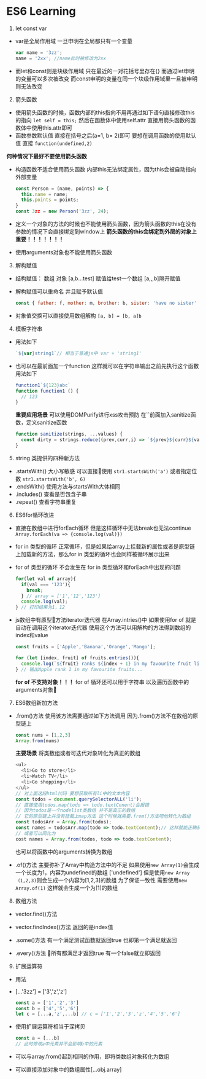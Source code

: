 # ES6 Learning

1. let const var

* var是全局作用域 一旦申明在全局都只有一个变量

  ```javascript
  var name = '3zz';
  name = '2xx'; //name此时被修改为2xx
  ```

* 而let和const则是块级作用域 只在最近的一对花括号里存在{}
而通过let申明的变量可以多次被改变 而const申明的变量在同一个块级作用域里一旦被申明则无法改变

2. 箭头函数

* 使用箭头函数的时候，函数内部的this指向不用再通过如下语句直接修改this的指向
`let self = this;` 然后在函数体中使用self.attr
直接用箭头函数的函数体中使用this.attr即可
* 函数参数默认值 直接在括号之后(a=1, b= 2)即可 要想在调用函数的使用默认值 直接 `function(undefined,2)`

**何种情况下最好不要使用箭头函数**

* 构造函数不适合使用箭头函数 内部this无法绑定属性，因为this会被自动指向外部变量

  ```javascript
  const Person = (name, points) => {
    this.name = name;
    this.points = points;
  }
  const 3zz = new Person('3zz', 24);
  ```

* 定义一个对象的方法的时候也不能使用箭头函数，因为箭头函数的this在没有参数的情况下会直接绑定到window上
**箭头函数的this会绑定到外层的对象上 重要！！！！！！！**
* 使用arguments对象也不能使用箭头函数

3. 解构赋值

* 结构赋值： 数组 对象
[a,b…test]
赋值给test一个数组 [a,,,b]隔开赋值
* 解构赋值可以重命名 并且赋予默认值

  ```javascript
  const { father: f, mother: m, brother: b, sister: 'have no sister' } = zz.family
  ```

* 对象值交换可以直接使用数组解构
`[a, b] = [b, a]b`

4. 模板字符串

* 用法如下

  ```javascript
  `${var}string1`// 相当于普通js中 var + 'string1'
  ```
  
* 也可以在最前面加一个function
  这样就可以在字符串输出之前先执行这个函数 用法如下

  ```javascript
  function1`${123}abc`
  function function1 () {
    // 123
  }
  ```

   **重要应用场景**
  可以使用DOMPurify进行xss攻击预防 在``前面加入sanitize函数，定义sanitize函数

  ```javascript
  function sanitize(strings, ...values) {
    const dirty = strings.reduce((prev,curr,i) => `${prev}${curr}${values[i] || ''}`, '');
  }
  ```

5. string 类提供的四种新方法

* .startsWith()
大小写敏感 可以直接使用
`str1.startsWith('a')`
或者指定位数
`str1.startsWith('b', 6)`
* .endsWith()
使用方法与startsWith大体相同
* .includes() 查看是否包含子串
* .repeat() 查看字符串重复

6. ES6for循环改进

* 直接在数组中进行forEach循环 但是这样循环中无法break也无法continue
`Array.forEach(va => {console.log(val)})`

* for in 类型的循环 正常循环，但是如果给array上挂载新的属性或者是原型链上加载新的方法，那么for in 类型的循环也会同样被循环展示出来
* for of 类型的循环 不会发生在 for in 类型循环和forEach中出现的问题

  ```javascript
  for(let val of array){
    if(val === '123'){
      break;
    } // array = ['1','12','123']
    console.log(val);
  } // 打印结果为1，12
  ```

* js数组中有原型方法iterator迭代器 在Array.intries()中 如果使用for of 就是自动在调用这个iterator迭代器 使用这个方法可以用解构的方法得到数组的index和value

  ```javascript
  const fruits = ['Apple','Banana','Orange','Mango'];

  for (let [index, fruit] of fruits.entries()){
    console.log(`${fruit} ranks ${index + 1} in my favourite fruit list`)
  } // 输出Apple rank 1 in my favourite fruits...
  ```

  **for of 不支持对象！！！**
  for of 循环还可以用于字符串 以及遍历函数中的arguments对象

7. ES6数组新加方法

* .from()方法
  使用该方法需要通过如下方法调用 因为.from()方法不在数组的原型链上

  ```javascript
  const nums = [1,2,3]
  Array.from(nums)
  ```

  **主要场景**
  将类数组或者可迭代对象转化为真正的数组

  ```javascript
  <ul>
    <li>Go to store</li>
    <li>Watch TV</li>
    <li>Go shopping</li>
  </ul>
  // 对上面这段html代码 要想获取所有li中的文本内容
  const todos = document.querySelectorALL('li');
  // 直接使用todos.map(todo => todo.textConent)会报错
  // 因为todos是一个nodelist类数组 并不是真正的数组
  // 它的原型链上并没有挂载上map方法 这个时候就需要.from()方法吧他转化为数组
  const todosArr = Array.from(todos);
  const names = todosArr.map(todo => todo.textContent);// 这样就能正确获取到names了
  // 或者可以简化为
  cost names = Array.from(todos, todo => todo.textContent);
  ```

  也可以将函数中的arguments转换为数组
* .of()方法
主要弥补了Array中构造方法中的不足
如果使用`new Array(1)`会生成一个长度为1，内容为undefined的数组 ['undefined']
但是使用`new Array（1,2,3)`则会生成一个内容为[1,2,3]的数组
为了保证一致性 需要使用`new Array.of(1)` 这样就会生成一个为[1]的数组

8. 数组方法

* vector.find()方法
* vector.findIndex()方法
返回的是index值

* .some()方法
有一个满足测试函数就返回true
也即第一个满足就返回
* .every()方法
所有都满足才返回true
有一个false就立即返回

9. 扩展运算符

* 用法
* [...'3zz'] = ['3','z','z']

  ```javascript
  const a = ['1','2','3']
  const b = ['4','5','6']
  let c = [...a,'z',...b] // c = ['1','2','3','z','4','5','6']
  ```

* 使用扩展运算符相当于深拷贝

  ```javascript
  const a = [...b]
  // 此时修改a中元素并不会影响b中的元素
  ```

* 可以与array.from()起到相同的作用，即将类数组对象转化为数组

* 可以直接添加对象中的数组属性[...obj.array]